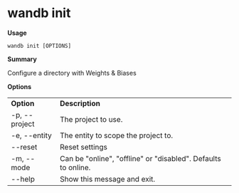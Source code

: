 # wandb init

**Usage**

`wandb init [OPTIONS]`

**Summary**

Configure a directory with Weights & Biases

**Options**

|               |                                                               |
| ------------- | ------------------------------------------------------------- |
| **Option**    | **Description**                                               |
| -p, --project | The project to use.                                           |
| -e, --entity  | The entity to scope the project to.                           |
| --reset       | Reset settings                                                |
| -m, --mode    | Can be "online", "offline" or "disabled". Defaults to online. |
| --help        | Show this message and exit.                                   |
